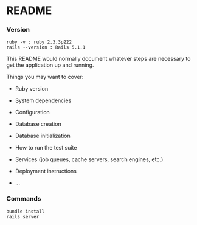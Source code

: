 # README

### Version
```
ruby -v : ruby 2.3.3p222
rails --version : Rails 5.1.1
```

This README would normally document whatever steps are necessary to get the
application up and running.

Things you may want to cover:

* Ruby version

* System dependencies

* Configuration

* Database creation

* Database initialization

* How to run the test suite

* Services (job queues, cache servers, search engines, etc.)

* Deployment instructions

* ...

### Commands 
```
bundle install
rails server
```
